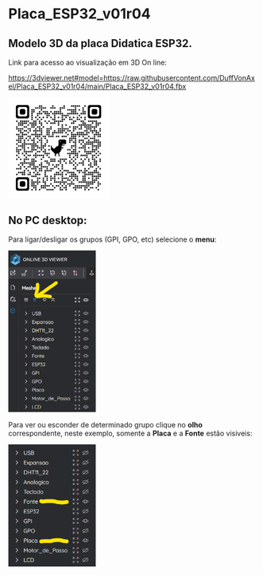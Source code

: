 # Placa_ESP32_v01r04
## Modelo 3D da placa Didatica ESP32.
Link para acesso ao visualização em 3D On line:

https://3dviewer.net#model=https://raw.githubusercontent.com/DuffVonAxel/Placa_ESP32_v01r04/main/Placa_ESP32_v01r04.fbx


<img src="qrcode_3dviewer.net.png" width="40%">

## No PC desktop:
Para ligar/desligar os grupos (GPI, GPO, etc) selecione o **menu**:

<img src="menu.png" width="35%">

Para ver ou esconder de determinado grupo clique no **olho** correspondente, neste exemplo, somente a **Placa** e a **Fonte** estão visiveis:

<img src="menu2.png" width="35%">
